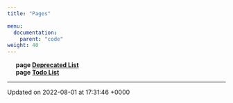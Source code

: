 ```yaml
---
title: "Pages"

menu:
  documentation:
    parent: "code"
weight: 40
---
```



&nbsp;&nbsp;&nbsp;&nbsp;&nbsp;<b>page <a href=/documentation/code/darkbit_developmentpages/deprecated/#page-deprecated>Deprecated List<a></b><br>
&nbsp;&nbsp;&nbsp;&nbsp;&nbsp;<b>page <a href=/documentation/code/darkbit_developmentpages/todo/#page-todo>Todo List<a></b><br>



-------------------------------

Updated on 2022-08-01 at 17:31:46 +0000
